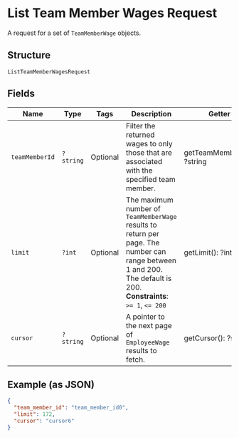 
# List Team Member Wages Request

A request for a set of `TeamMemberWage` objects.

## Structure

`ListTeamMemberWagesRequest`

## Fields

| Name | Type | Tags | Description | Getter | Setter |
|  --- | --- | --- | --- | --- | --- |
| `teamMemberId` | `?string` | Optional | Filter the returned wages to only those that are associated with the<br>specified team member. | getTeamMemberId(): ?string | setTeamMemberId(?string teamMemberId): void |
| `limit` | `?int` | Optional | The maximum number of `TeamMemberWage` results to return per page. The number can range between<br>1 and 200. The default is 200.<br>**Constraints**: `>= 1`, `<= 200` | getLimit(): ?int | setLimit(?int limit): void |
| `cursor` | `?string` | Optional | A pointer to the next page of `EmployeeWage` results to fetch. | getCursor(): ?string | setCursor(?string cursor): void |

## Example (as JSON)

```json
{
  "team_member_id": "team_member_id0",
  "limit": 172,
  "cursor": "cursor6"
}
```

